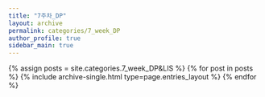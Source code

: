 ```yaml
---
title: "7주차_DP"
layout: archive
permalink: categories/7_week_DP
author_profile: true
sidebar_main: true
---
```



{% assign posts = site.categories.7_week_DP&LIS %}
{% for post in posts %} {% include archive-single.html type=page.entries_layout %} {% endfor %}